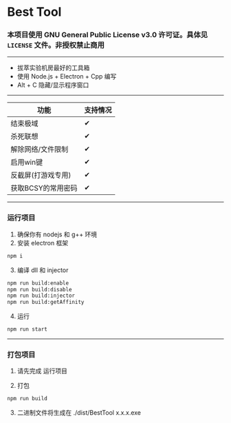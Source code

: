 # Best Tool

### 本项目使用 GNU General Public License v3.0 许可证。具体见 `LICENSE` 文件。非授权禁止商用

---

- 拔萃实验机房最好的工具箱
- 使用 Node.js + Electron + Cpp 编写
- Alt + C 隐藏/显示程序窗口

---

| 功能               | 支持情况 |
| ------------------ | -------- |
| 结束极域           | ✔        |
| 杀死联想           | ✔        |
| 解除网络/文件限制  | ✔        |
| 启用win键          | ✔        |
| 反截屏(打游戏专用) | ✔        |
| 获取BCSY的常用密码 | ✔        |
<!-- ✘ -->

---

### 运行项目

1. 确保你有 nodejs 和 g++ 环境
2. 安装 electron 框架

```bash
npm i
```

3. 编译 dll 和 injector

```bash
npm run build:enable
npm run build:disable
npm run build:injector
npm run build:getAffinity
```

4. 运行

```bash
npm run start
```

---

### 打包项目

1. 请先完成 运行项目

2. 打包

```bash
npm run build
```

3. 二进制文件将生成在 ./dist/BestTool x.x.x.exe
